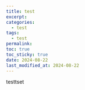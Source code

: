 ```yaml
---
title: test
excerpt: 
categories:
  - test
tags:
  - test
permalink: 
toc: true
toc_sticky: true
date: 2024-08-22
last_modified_at: 2024-08-22
---
```





testtset